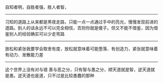 自知者明，自胜者强，胜人者智，
___
习知的道路上从来都是黑夜走路，只能一点一点通过手中的亮光，慢慢发现前进的道路。别人的话永远不可以完全相信，否则你就是傻子。但又不能不借鉴，因为借鉴别人的经验确实可以少走弯路
___
放松和紧张我要学会取舍有度，放松就意味着可能堕落、有创造力，紧张就意味着有动力、发散能力差
___
这个世界上没有对与错 善与恶之分，只有智与愚之分，顺天道就是智，逆天道就是愚。逆天道也是道，只不过是比较愚蠢的那种